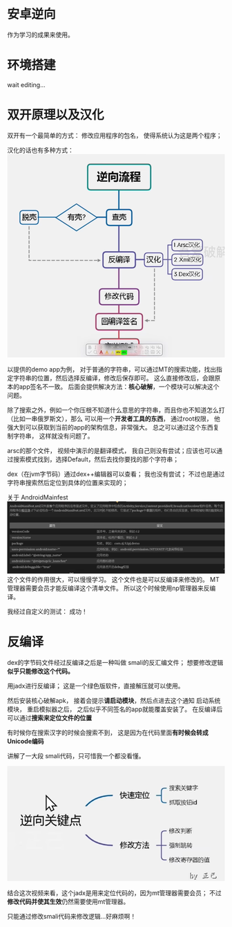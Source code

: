 # 安卓逆向
作为学习的成果来使用。

# 环境搭建
wait editing...

# 双开原理以及汉化
双开有一个最简单的方式： 修改应用程序的包名， 使得系统认为这是两个程序；

汉化的话也有多种方式：
![Img](./res/drawable/安卓逆向的汉化流程.png)

以提供的demo app为例， 对于普通的字符串，可以通过MT的搜索功能，找出指定字符串的位置，然后选择反编译，修改后保存即可。 这么直接修改后，会跟原本的app签名不一致。
后面会提供解决方法：**核心破解**，一个模块可以解决这个问题。

除了搜索之外，例如一个你压根不知道什么意思的字符串，而且你也不知道怎么打（比如一串俄罗斯文），那么
可以用一个**开发者工具的东西**， 通过root权限， 他强大到可以获取到当前的app的架构信息，非常强大。
总之可以通过这个东西复制字符串， 这样就没有问题了。

arsc的那个文件， 视频中演示的是翻译模式， 我自己则没有尝试；应该也可以通过搜索模式找到，选择Default，然后去找你要找的那个字符串；

dex（在jvm字节码）通过dex++编辑器可以查看； 我也没有尝试； 不过也是通过字符串搜索然后定位到具体的位置来实现的；

关于 AndroidMainfest
![Img](./res/drawable/安卓逆向之AndroidMainfest.png)
这个文件的作用很大，可以慢慢学习。
这个文件也是可以反编译来修改的。
MT管理器需要会员才能反编译这个清单文件。
所以这个时候使用np管理器来反编译。

我经过自定义的测试： 成功！

# 反编译
dex的字节码文件经过反编译之后是一种叫做 smali的反汇编文件； 想要修改逻辑**似乎只能修改这个代码。**

用jadx进行反编译； 这是一个绿色版软件，直接解压就可以使用。

然后安装核心破解apk， 接着会提示**请启动模块**，然后点进去这个通知 启动系统模块， 重启模拟器之后， 之后似乎不同签名的app就能覆盖安装了。
在反编译后可以通过**搜索来定位文件的位置**

有时候你在搜索汉字的时候会搜索不到， 这是因为在代码里面**有时候会转成Unicode编码**

讲解了一大段 smali代码，只可惜我一个都没看懂。

![img](./res/drawable/安卓逆向的关键点.png)

结合这次视频来看，这个jadx是用来定位代码的，因为mt管理器需要会员；
不过**修改代码并使其生效**仍然需要使用mt管理器。

只能通过修改smali代码来修改逻辑...好麻烦啊！


